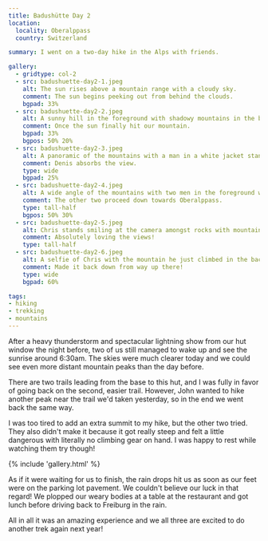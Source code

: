 ```yaml
---
title: Badushütte Day 2
location:
  locality: Oberalppass
  country: Switzerland

summary: I went on a two-day hike in the Alps with friends.

gallery:
  - gridtype: col-2
  - src: badushuette-day2-1.jpeg
    alt: The sun rises above a mountain range with a cloudy sky.
    comment: The sun begins peeking out from behind the clouds.
    bgpad: 33%
  - src: badushuette-day2-2.jpeg
    alt: A sunny hill in the foreground with shadowy mountains in the background.
    comment: Once the sun finally hit our mountain.
    bgpad: 33%
    bgpos: 50% 20%
  - src: badushuette-day2-3.jpeg
    alt: A panoramic of the mountains with a man in a white jacket standing on the hill in the middle.
    comment: Denis absorbs the view.
    type: wide
    bgpad: 25%
  - src: badushuette-day2-4.jpeg
    alt: A wide angle of the mountains with two men in the foreground walking downward along a path marked O'pass.
    comment: The other two proceed down towards Oberalppass.
    type: tall-half
    bgpos: 50% 30%
  - src: badushuette-day2-5.jpeg
    alt: Chris stands smiling at the camera amongst rocks with mountains in the background.
    comment: Absolutely loving the views!
    type: tall-half
  - src: badushuette-day2-6.jpeg
    alt: A selfie of Chris with the mountain he just climbed in the background.
    comment: Made it back down from way up there!
    type: wide
    bgpad: 60%

tags:
- hiking
- trekking
- mountains
---
```


After a heavy thunderstorm and spectacular lightning show from our hut window the night before, two of us still managed to wake up and see the sunrise around 6:30am. The skies were much clearer today and we could see even more distant mountain peaks than the day before.

There are two trails leading from the base to this hut, and I was fully in favor of going back on the second, easier trail. However, John wanted to hike another peak near the trail we'd taken yesterday, so in the end we went back the same way.

I was too tired to add an extra summit to my hike, but the other two tried. They also didn't make it because it got really steep and felt a little dangerous with literally no climbing gear on hand. I was happy to rest while watching them try though!

{% include 'gallery.html' %}

As if it were waiting for us to finish, the rain drops hit us as soon as our feet were on the parking lot pavement. We couldn't believe our luck in that regard! We plopped our weary bodies at a table at the restaurant and got lunch before driving back to Freiburg in the rain.

All in all it was an amazing experience and we all three are excited to do another trek again next year!
